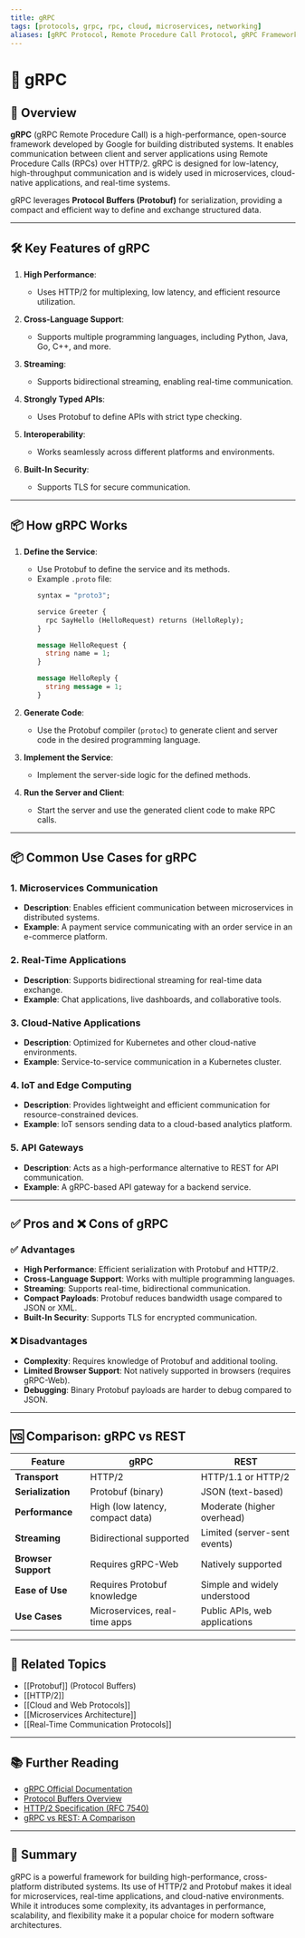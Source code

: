```yaml
---
title: gRPC
tags: [protocols, grpc, rpc, cloud, microservices, networking]
aliases: [gRPC Protocol, Remote Procedure Call Protocol, gRPC Framework]
---
```


# 🔗 gRPC

## 🧭 Overview

**gRPC** (gRPC Remote Procedure Call) is a high-performance, open-source framework developed by Google for building distributed systems. It enables communication between client and server applications using Remote Procedure Calls (RPCs) over HTTP/2. gRPC is designed for low-latency, high-throughput communication and is widely used in microservices, cloud-native applications, and real-time systems.

gRPC leverages **Protocol Buffers (Protobuf)** for serialization, providing a compact and efficient way to define and exchange structured data.

---

## 🛠️ Key Features of gRPC

1. **High Performance**:
   - Uses HTTP/2 for multiplexing, low latency, and efficient resource utilization.

2. **Cross-Language Support**:
   - Supports multiple programming languages, including Python, Java, Go, C++, and more.

3. **Streaming**:
   - Supports bidirectional streaming, enabling real-time communication.

4. **Strongly Typed APIs**:
   - Uses Protobuf to define APIs with strict type checking.

5. **Interoperability**:
   - Works seamlessly across different platforms and environments.

6. **Built-In Security**:
   - Supports TLS for secure communication.

---

## 📦 How gRPC Works

1. **Define the Service**:
   - Use Protobuf to define the service and its methods.
   - Example `.proto` file:
     ```proto
     syntax = "proto3";

     service Greeter {
       rpc SayHello (HelloRequest) returns (HelloReply);
     }

     message HelloRequest {
       string name = 1;
     }

     message HelloReply {
       string message = 1;
     }
     ```

2. **Generate Code**:
   - Use the Protobuf compiler (`protoc`) to generate client and server code in the desired programming language.

3. **Implement the Service**:
   - Implement the server-side logic for the defined methods.

4. **Run the Server and Client**:
   - Start the server and use the generated client code to make RPC calls.

---

## 📦 Common Use Cases for gRPC

### **1. Microservices Communication**
- **Description**: Enables efficient communication between microservices in distributed systems.
- **Example**: A payment service communicating with an order service in an e-commerce platform.

### **2. Real-Time Applications**
- **Description**: Supports bidirectional streaming for real-time data exchange.
- **Example**: Chat applications, live dashboards, and collaborative tools.

### **3. Cloud-Native Applications**
- **Description**: Optimized for Kubernetes and other cloud-native environments.
- **Example**: Service-to-service communication in a Kubernetes cluster.

### **4. IoT and Edge Computing**
- **Description**: Provides lightweight and efficient communication for resource-constrained devices.
- **Example**: IoT sensors sending data to a cloud-based analytics platform.

### **5. API Gateways**
- **Description**: Acts as a high-performance alternative to REST for API communication.
- **Example**: A gRPC-based API gateway for a backend service.

---

## ✅ Pros and ❌ Cons of gRPC

### ✅ Advantages
- **High Performance**: Efficient serialization with Protobuf and HTTP/2.
- **Cross-Language Support**: Works with multiple programming languages.
- **Streaming**: Supports real-time, bidirectional communication.
- **Compact Payloads**: Protobuf reduces bandwidth usage compared to JSON or XML.
- **Built-In Security**: Supports TLS for encrypted communication.

### ❌ Disadvantages
- **Complexity**: Requires knowledge of Protobuf and additional tooling.
- **Limited Browser Support**: Not natively supported in browsers (requires gRPC-Web).
- **Debugging**: Binary Protobuf payloads are harder to debug compared to JSON.

---

## 🆚 Comparison: gRPC vs REST

| **Feature**         | **gRPC**                          | **REST**                          |
|----------------------|-----------------------------------|------------------------------------|
| **Transport**        | HTTP/2                           | HTTP/1.1 or HTTP/2                |
| **Serialization**    | Protobuf (binary)                | JSON (text-based)                 |
| **Performance**      | High (low latency, compact data) | Moderate (higher overhead)        |
| **Streaming**        | Bidirectional supported          | Limited (server-sent events)      |
| **Browser Support**  | Requires gRPC-Web                | Natively supported                |
| **Ease of Use**      | Requires Protobuf knowledge      | Simple and widely understood      |
| **Use Cases**        | Microservices, real-time apps    | Public APIs, web applications     |

---

## 🔗 Related Topics

- [[Protobuf]] (Protocol Buffers)
- [[HTTP/2]]
- [[Cloud and Web Protocols]]
- [[Microservices Architecture]]
- [[Real-Time Communication Protocols]]

---

## 📚 Further Reading

- [gRPC Official Documentation](https://grpc.io/docs/)
- [Protocol Buffers Overview](https://developers.google.com/protocol-buffers)
- [HTTP/2 Specification (RFC 7540)](https://datatracker.ietf.org/doc/html/rfc7540)
- [gRPC vs REST: A Comparison](https://grpc.io/blog/grpc-vs-rest/)

---

## 🧠 Summary

gRPC is a powerful framework for building high-performance, cross-platform distributed systems. Its use of HTTP/2 and Protobuf makes it ideal for microservices, real-time applications, and cloud-native environments. While it introduces some complexity, its advantages in performance, scalability, and flexibility make it a popular choice for modern software architectures.

